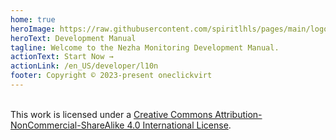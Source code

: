 ```yaml
---
home: true
heroImage: https://raw.githubusercontent.com/spiritlhls/pages/main/logo.png
heroText: Development Manual
tagline: Welcome to the Nezha Monitoring Development Manual.
actionText: Start Now →
actionLink: /en_US/developer/l10n
footer: Copyright © 2023-present oneclickvirt
---  
```

<br/>This work is licensed under a <a rel="license" href="http://creativecommons.org/licenses/by-nc-sa/4.0/">Creative Commons Attribution-NonCommercial-ShareAlike 4.0 International License</a>.
